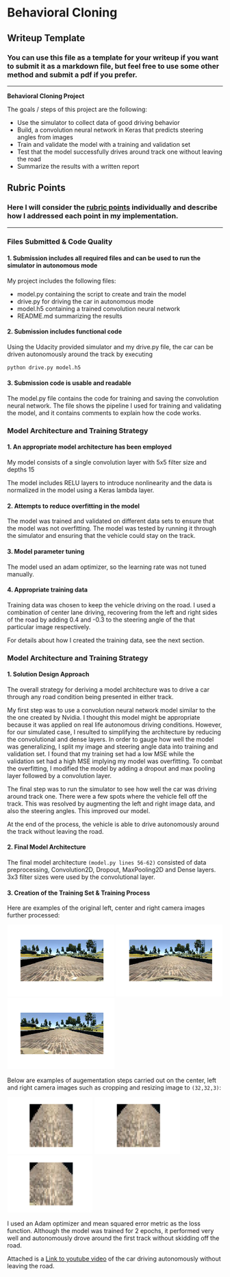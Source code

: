 # **Behavioral Cloning**

## Writeup Template

### You can use this file as a template for your writeup if you want to submit it as a markdown file, but feel free to use some other method and submit a pdf if you prefer.

---

**Behavioral Cloning Project**

The goals / steps of this project are the following:
* Use the simulator to collect data of good driving behavior
* Build, a convolution neural network in Keras that predicts steering angles from images
* Train and validate the model with a training and validation set
* Test that the model successfully drives around track one without leaving the road
* Summarize the results with a written report


<!-- [//]: # (Image References)
center,left,right,steering,throttle,brake,speed
[image1]: ./examples/placeholder.png "Model Visualization"
[image2]: ./examples/placeholder.png "Grayscaling"
[image3]: ./examples/placeholder_small.png "Recovery Image"
[image4]: ./examples/placeholder_small.png "Recovery Image"
[image5]: ./examples/placeholder_small.png "Recovery Image"
[image6]: ./examples/placeholder_small.png "Normal Image"
[image7]: ./examples/placeholder_small.png "Flipped Image" -->

## Rubric Points
### Here I will consider the [rubric points](https://review.udacity.com/#!/rubrics/432/view) individually and describe how I addressed each point in my implementation.  

---
### Files Submitted & Code Quality

#### 1. Submission includes all required files and can be used to run the simulator in autonomous mode

My project includes the following files:
* model.py containing the script to create and train the model
* drive.py for driving the car in autonomous mode
* model.h5 containing a trained convolution neural network
* README.md summarizing the results

#### 2. Submission includes functional code
Using the Udacity provided simulator and my drive.py file, the car can be driven autonomously around the track by executing
```sh
python drive.py model.h5
```

#### 3. Submission code is usable and readable

The model.py file contains the code for training and saving the convolution neural network. The file shows the pipeline I used for training and validating the model, and it contains comments to explain how the code works.

### Model Architecture and Training Strategy

#### 1. An appropriate model architecture has been employed

My model consists of a single convolution layer with 5x5 filter size and depths 15

The model includes RELU layers to introduce nonlinearity and the data is normalized in the model using a Keras lambda layer.

#### 2. Attempts to reduce overfitting in the model

The model was trained and validated on different data sets to ensure that the model was not overfitting. The model was tested by running it through the simulator and ensuring that the vehicle could stay on the track.

#### 3. Model parameter tuning

The model used an adam optimizer, so the learning rate was not tuned manually.

#### 4. Appropriate training data

Training data was chosen to keep the vehicle driving on the road. I used a combination of center lane driving, recovering from the left and right sides of the road by adding 0.4 and -0.3 to the steering angle of the that particular image respectively.

For details about how I created the training data, see the next section.

### Model Architecture and Training Strategy

#### 1. Solution Design Approach

The overall strategy for deriving a model architecture was to drive a car through any road condition being presented in either track.

My first step was to use a convolution neural network model similar to the the one created by Nvidia. I thought this model might be appropriate because it was applied on real life autonomous driving conditions. However, for our simulated case, I resulted to simplifying the architecture by reducing the convolutional and dense layers. In order to gauge how well the model was generalizing, I split my image and steering angle data into training and validation set. I found that my training set had a low MSE while the validation set had a high MSE implying my model was overfitting. To combat the overfitting, I modified the model by adding a dropout and max pooling layer followed by a convolution layer.

The final step was to run the simulator to see how well the car was driving around track one. There were a few spots where the vehicle fell off the track. This was resolved by augmenting the left and right image data, and also the steering angles. This improved our model.

At the end of the process, the vehicle is able to drive autonomously around the track without leaving the road.

#### 2. Final Model Architecture

The final model architecture `(model.py lines 56-62)` consisted of data preprocessing, Convolution2D, Dropout, MaxPooling2D and Dense layers. 3x3 filter sizes were used by the convolutional layer.



#### 3. Creation of the Training Set & Training Process

Here are examples of the original left, center and right camera images further processed:

<img src="rpt_imgs/left_original.png" width="250" /> <img src="rpt_imgs/center_original.png" width="250" /> <img src="rpt_imgs/right_original.png" width="250" />

Below are examples of augementation steps carried out on the center, left and right camera images such as cropping and resizing image to `(32,32,3)`:

<img src="rpt_imgs/left_crp_resized.png" width="200" /> <img src="rpt_imgs/center_crp_resized.png" width="200" /> <img src="rpt_imgs/right_crp_resized.png" width="200" />



I used an Adam optimizer and mean squared error metric as the loss function. Although the model was trained for 2 epochs, it performed very well and autonomously drove around the first track without skidding off the road.

Attached is a [Link to youtube video](https://youtu.be/pqeIWHmC8-M) of the car driving autonomously without leaving the road.
